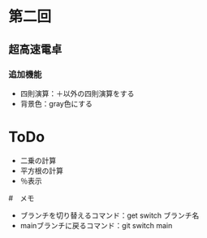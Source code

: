 # 第二回
## 超高速電卓
### 追加機能
- 四則演算：＋以外の四則演算をする
- 背景色：gray色にする
# ToDo
- 二乗の計算
- 平方根の計算
- ％表示

#　メモ
- ブランチを切り替えるコマンド：get switch ブランチ名
- mainブランチに戻るコマンド：git switch main
